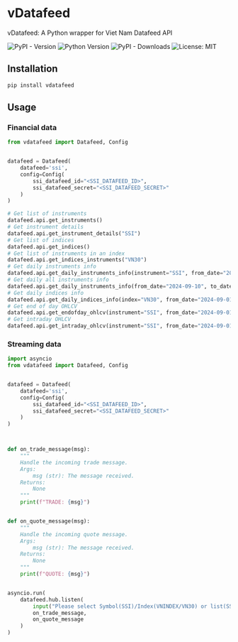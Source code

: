 
# vDatafeed
vDatafeed: A Python wrapper for Viet Nam Datafeed API

![PyPI - Version](https://img.shields.io/pypi/v/vdatafeed)
![Python Version](https://img.shields.io/pypi/pyversions/vdatafeed)
![PyPI - Downloads](https://img.shields.io/pypi/dm/vdatafeed)
![License: MIT](https://img.shields.io/badge/License-MIT-green.svg)

## Installation
```bash
pip install vdatafeed
```

## Usage

### Financial data

```python
from vdatafeed import Datafeed, Config


datafeed = Datafeed(
    datafeed='ssi',
    config=Config(
        ssi_datafeed_id="<SSI_DATAFEED_ID>",
        ssi_datafeed_secret="<SSI_DATAFEED_SECRET>"
    )
)

# Get list of instruments
datafeed.api.get_instruments()
# Get instrument details
datafeed.api.get_instrument_details("SSI")
# Get list of indices
datafeed.api.get_indices()
# Get list of instruments in an index
datafeed.api.get_indices_instruments("VN30")
# Get daily instruments info
datafeed.api.get_daily_instruments_info(instrument="SSI", from_date="2024-09-01", to_date="2024-09-10")
# Get daily all instruments info
datafeed.api.get_daily_instruments_info(from_date="2024-09-10", to_date="2024-09-10")
# Get daily indices info
datafeed.api.get_daily_indices_info(index="VN30", from_date="2024-09-01", to_date="2024-09-10")
# Get end of day OHLCV
datafeed.api.get_endofday_ohlcv(instrument="SSI", from_date="2024-09-01", to_date="2024-09-10")
# Get intraday OHLCV
datafeed.api.get_intraday_ohlcv(instrument="SSI", from_date="2024-09-01", to_date="2024-09-10")
```

### Streaming data

```python
import asyncio
from vdatafeed import Datafeed, Config


datafeed = Datafeed(
    datafeed='ssi',
    config=Config(
        ssi_datafeed_id="<SSI_DATAFEED_ID>",
        ssi_datafeed_secret="<SSI_DATAFEED_SECRET>"
    )
)



def on_trade_message(msg):
    """
    Handle the incoming trade message.
    Args:
        msg (str): The message received.
    Returns:
        None
    """
    print(f"TRADE: {msg}")


def on_quote_message(msg):
    """
    Handle the incoming quote message.
    Args:
        msg (str): The message received.
    Returns:
        None
    """
    print(f"QUOTE: {msg}")


asyncio.run(
    datafeed.hub.listen(
        input("Please select Symbol(SSI)/Index(VNINDEX/VN30) or list(SSI,VCB): "),
        on_trade_message,
        on_quote_message
    )
)

```